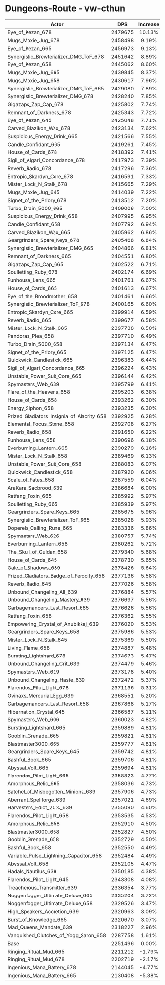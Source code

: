 # Dungeons-Route - vw-cthun
| Actor | DPS | Increase |
|---|:---:|:---:|
|Eye_of_Kezan_678|2479675|10.13%|
|Mugs_Moxie_Jug_678|2458498|9.19%|
|Eye_of_Kezan_665|2456973|9.13%|
|Synergistic_Brewterializer_DMG_ToF_678|2451642|8.89%|
|Eye_of_Kezan_658|2445062|8.60%|
|Mugs_Moxie_Jug_665|2439845|8.37%|
|Mugs_Moxie_Jug_658|2430617|7.96%|
|Synergistic_Brewterializer_DMG_ToF_665|2429080|7.89%|
|Synergistic_Brewterializer_DMG_678|2428240|7.85%|
|Gigazaps_Zap_Cap_678|2425802|7.74%|
|Remnant_of_Darkness_678|2425343|7.72%|
|Eye_of_Kezan_645|2425048|7.71%|
|Carved_Blazikon_Wax_678|2423134|7.62%|
|Suspicious_Energy_Drink_665|2421566|7.55%|
|Candle_Confidant_665|2419261|7.45%|
|House_of_Cards_678|2418392|7.41%|
|Sigil_of_Algari_Concordance_678|2417973|7.39%|
|Reverb_Radio_678|2417296|7.36%|
|Entropic_Skardyn_Core_678|2416591|7.33%|
|Mister_Lock_N_Stalk_678|2415665|7.29%|
|Mugs_Moxie_Jug_645|2414039|7.22%|
|Signet_of_the_Priory_678|2413512|7.20%|
|Turbo_Drain_5000_665|2409006|7.00%|
|Suspicious_Energy_Drink_658|2407995|6.95%|
|Candle_Confidant_658|2407792|6.94%|
|Carved_Blazikon_Wax_665|2405962|6.86%|
|Geargrinders_Spare_Keys_678|2405468|6.84%|
|Synergistic_Brewterializer_DMG_665|2404866|6.81%|
|Remnant_of_Darkness_665|2404551|6.80%|
|Gigazaps_Zap_Cap_665|2402522|6.71%|
|Soulletting_Ruby_678|2402174|6.69%|
|Funhouse_Lens_665|2401761|6.67%|
|House_of_Cards_665|2401613|6.67%|
|Eye_of_the_Broodmother_658|2401461|6.66%|
|Synergistic_Brewterializer_ToF_678|2400165|6.60%|
|Entropic_Skardyn_Core_665|2399914|6.59%|
|Reverb_Radio_665|2399677|6.58%|
|Mister_Lock_N_Stalk_665|2397738|6.50%|
|Pandoras_Plea_658|2397710|6.49%|
|Turbo_Drain_5000_658|2397134|6.47%|
|Signet_of_the_Priory_665|2397125|6.47%|
|Quickwick_Candlestick_665|2396383|6.44%|
|Sigil_of_Algari_Concordance_665|2396224|6.43%|
|Unstable_Power_Suit_Core_665|2396144|6.42%|
|Spymasters_Web_639|2395799|6.41%|
|Flare_of_the_Heavens_658|2395203|6.38%|
|House_of_Cards_658|2393262|6.30%|
|Energy_Siphon_658|2393235|6.30%|
|Prized_Gladiators_Insignia_of_Alacrity_658|2392925|6.28%|
|Elemental_Focus_Stone_658|2392708|6.27%|
|Reverb_Radio_658|2391650|6.22%|
|Funhouse_Lens_658|2390696|6.18%|
|Everburning_Lantern_665|2390279|6.16%|
|Mister_Lock_N_Stalk_658|2389469|6.13%|
|Unstable_Power_Suit_Core_658|2388083|6.07%|
|Quickwick_Candlestick_658|2387920|6.06%|
|Scale_of_Fates_658|2387559|6.04%|
|AraKara_Sacbrood_639|2386684|6.00%|
|Ratfang_Toxin_665|2385992|5.97%|
|Soulletting_Ruby_665|2385939|5.97%|
|Geargrinders_Spare_Keys_665|2385675|5.96%|
|Synergistic_Brewterializer_ToF_665|2385028|5.93%|
|Doperels_Calling_Rune_665|2383336|5.86%|
|Spymasters_Web_626|2380757|5.74%|
|Everburning_Lantern_658|2380262|5.72%|
|The_Skull_of_Guldan_658|2379340|5.68%|
|House_of_Cards_645|2378730|5.65%|
|Gale_of_Shadows_639|2378426|5.64%|
|Prized_Gladiators_Badge_of_Ferocity_658|2377136|5.58%|
|Reverb_Radio_645|2377026|5.58%|
|Unbound_Changeling_All_639|2376884|5.57%|
|Unbound_Changeling_Mastery_639|2376697|5.56%|
|Garbagemancers_Last_Resort_665|2376626|5.56%|
|Ratfang_Toxin_658|2376362|5.55%|
|Empowering_Crystal_of_Anubikkaj_639|2376020|5.53%|
|Geargrinders_Spare_Keys_658|2375986|5.53%|
|Mister_Lock_N_Stalk_645|2375369|5.50%|
|Living_Flame_658|2374887|5.48%|
|Bursting_Lightshard_678|2374673|5.47%|
|Unbound_Changeling_Crit_639|2374479|5.46%|
|Spymasters_Web_619|2373178|5.40%|
|Unbound_Changeling_Haste_639|2372472|5.37%|
|Flarendos_Pilot_Light_678|2371136|5.31%|
|Ovinaxs_Mercurial_Egg_639|2368551|5.20%|
|Garbagemancers_Last_Resort_658|2367868|5.17%|
|Hibernation_Crystal_645|2366587|5.11%|
|Spymasters_Web_606|2360023|4.82%|
|Bursting_Lightshard_665|2359889|4.81%|
|Gooblin_Grenade_665|2359821|4.81%|
|Blastmaster3000_665|2359777|4.81%|
|Geargrinders_Spare_Keys_645|2359742|4.81%|
|Bashful_Book_665|2359706|4.81%|
|Abyssal_Volt_665|2359694|4.81%|
|Flarendos_Pilot_Light_665|2358823|4.77%|
|Amorphous_Relic_665|2358036|4.73%|
|Satchel_of_Misbegotten_Minions_639|2357906|4.73%|
|Aberrant_Spellforge_639|2357021|4.69%|
|Harvesters_Edict_20%_639|2355090|4.60%|
|Flarendos_Pilot_Light_658|2353535|4.53%|
|Amorphous_Relic_658|2352910|4.50%|
|Blastmaster3000_658|2352827|4.50%|
|Gooblin_Grenade_658|2352729|4.50%|
|Bashful_Book_658|2352550|4.49%|
|Variable_Pulse_Lightning_Capacitor_658|2352484|4.49%|
|Abyssal_Volt_658|2352105|4.47%|
|Hadals_Nautilus_639|2350185|4.38%|
|Flarendos_Pilot_Light_645|2343308|4.08%|
|Treacherous_Transmitter_639|2336354|3.77%|
|Noggenfogger_Ultimate_Deluxe_665|2335204|3.72%|
|Noggenfogger_Ultimate_Deluxe_658|2329526|3.47%|
|High_Speakers_Accretion_639|2320963|3.09%|
|Burst_of_Knowledge_665|2320670|3.07%|
|Mad_Queens_Mandate_639|2318227|2.96%|
|Vanquished_Clutches_of_Yogg_Saron_658|2287758|1.61%|
|Base|2251496|0.00%|
|Ringing_Ritual_Mud_665|2211212|-1.79%|
|Ringing_Ritual_Mud_678|2202719|-2.17%|
|Ingenious_Mana_Battery_678|2144045|-4.77%|
|Ingenious_Mana_Battery_665|2130408|-5.38%|

